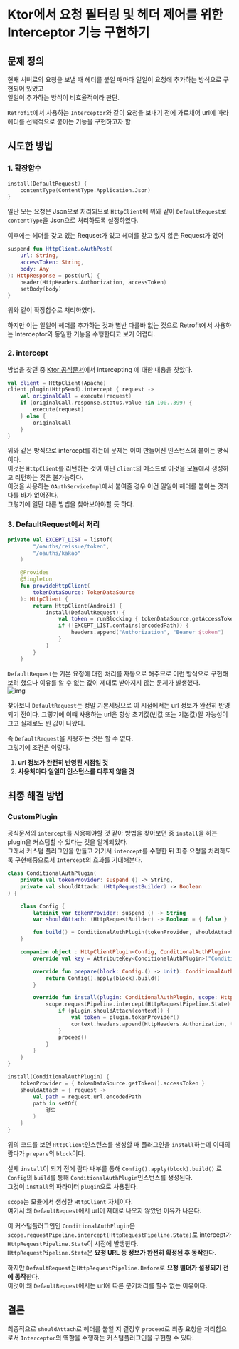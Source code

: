 # Ktor에서 요청 필터링 및 헤더 제어를 위한 Interceptor 기능 구현하기
## 문제 정의
현재 서버로의 요청을 보낼 때 헤더를 붙일 때마다 일일이 요청에 추가하는 방식으로 구현되어 있었고   
일일이 추가하는 방식이 비효율적이라 판단.   

`Retrofit`에서 사용하는 `Interceptor`와 같이 요청을 보내기 전에 가로채어 url에 따라 헤더를 선택적으로 붙이는 기능을 구현하고자 함

## 시도한 방법
### 1. 확장함수
```kotlin
install(DefaultRequest) {
    contentType(ContentType.Application.Json)
}
```
일단 모든 요청은 Json으로 처리되므로 `HttpClient`에 위와 같이 `DefaultRequest`로 `contentType`을 Json으로 처리하도록 설정하였다.

이후에는 헤더를 갖고 있는 Requset가 있고 헤더를 갖고 있지 않은 Request가 있어

```kotlin
suspend fun HttpClient.oAuthPost(
    url: String,
    accessToken: String,
    body: Any
): HttpResponse = post(url) {
    header(HttpHeaders.Authorization, accessToken)
    setBody(body)
}
```
위와 같이 확장함수로 처리하였다.

하지만 이는 일일이 헤더를 추가하는 것과 별반 다를바 없는 것으로 Retrofit에서 사용하는 Interceptor와 동일한 기능을 수행한다고 보기 어렵다.

### 2. intercept

방법을 찾던 중 [Ktor 공식문서](https://ktor.io/docs/client-http-send.html)에서 intercepting 에 대한 내용을 찾았다.

```kotlin
val client = HttpClient(Apache)
client.plugin(HttpSend).intercept { request ->
    val originalCall = execute(request)
    if (originalCall.response.status.value !in 100..399) {
        execute(request)
    } else {
        originalCall
    }
}
```
위와 같은 방식으로 intercept를 하는데 문제는 이미 만들어진 인스턴스에 붙이는 방식이다.   
이것은 `HttpClient`를 리턴하는 것이 아닌 `client`의 메소드로 이것을 모듈에서 생성하고 리턴하는 것은 불가능하다.   
이것을 사용하는 `OAuthServiceImpl`에서 붙여줄 경우 이건 일일이 헤더를 붙이는 것과 다를 바가 없어진다.   
그렇기에 일단 다른 방법을 찾아보아야할 듯 하다.

### 3. DefaultRequest에서 처리

```kotlin
private val EXCEPT_LIST = listOf(
        "/oauths/reissue/token",
        "/oauths/kakao"
    )

    @Provides
    @Singleton
    fun provideHttpClient(
        tokenDataSource: TokenDataSource
    ): HttpClient {
        return HttpClient(Android) {
            install(DefaultRequest) {
                val token = runBlocking { tokenDataSource.getAccessToken() }
                if (!EXCEPT_LIST.contains(encodedPath)) {
                    headers.append("Authorization", "Bearer $token")
                }
            }
        }
    }
```

`DefaultRequest`는 기본 요청에 대한 처리를 자동으로 해주므로 이런 방식으로 구현해보려 했으나 
이유를 알 수 없는 값이 제대로 받아지지 않는 문제가 발생했다.   
![img](https://github.com/user-attachments/assets/fb9d62dd-f21b-4e6b-85ab-fead7c2a3042)

찾아보니 `DefaultRequest`는 정말 기본세팅으로 이 시점에서는 url 정보가 완전히 반영되기 전이다.
그렇기에 이떄 사용하는 url은 항상 초기값(빈값 또는 기본값)일 가능성이 크고 실제로도 빈 값이 나왔다.


즉 `DefaultRequest`을 사용하는 것은 할 수 없다.   
그렇기에 조건은 이렇다.   
1. **url 정보가 완전히 반영된 시점일 것**
2. **사용처마다 일일이 인스턴스를 다루지 않을 것**

## 최종 해결 방법
### CustomPlugin
공식문서의 `intercept`를 사용해야할 것 같아 방법을 찾아보던 중 `install`을 하는 plugin을 커스텀할 수 있다는 것을 알게되었다.   
그래서 커스텀 플러그인을 만들고 거기서 `intercept`를 수행한 뒤 최종 요청을 처리하도록 구현해줌으로서 `Intercept`의 효과를 기대해본다.

```kotlin
class ConditionalAuthPlugin(
    private val tokenProvider: suspend () -> String,
    private val shouldAttach: (HttpRequestBuilder) -> Boolean
) {

    class Config {
        lateinit var tokenProvider: suspend () -> String
        var shouldAttach: (HttpRequestBuilder) -> Boolean = { false }

        fun build() = ConditionalAuthPlugin(tokenProvider, shouldAttach)
    }

    companion object : HttpClientPlugin<Config, ConditionalAuthPlugin> {
        override val key = AttributeKey<ConditionalAuthPlugin>("ConditionalAuthPlugin")

        override fun prepare(block: Config.() -> Unit): ConditionalAuthPlugin {
            return Config().apply(block).build()
        }

        override fun install(plugin: ConditionalAuthPlugin, scope: HttpClient) {
            scope.requestPipeline.intercept(HttpRequestPipeline.State) {
                if (plugin.shouldAttach(context)) { 
                    val token = plugin.tokenProvider()
                    context.headers.append(HttpHeaders.Authorization, token)
                }
                proceed()
            }
        }
    }
}
```
```kotlin
install(ConditionalAuthPlugin) {
    tokenProvider = { tokenDataSource.getToken().accessToken }
    shouldAttach = { request ->
        val path = request.url.encodedPath
        path in setOf(
            경로
        )
    }
}
```
위의 코드를 보면 `HttpClient`인스턴스를 생성할 때 플러그인을 `install`하는데 이때의 람다가 `prepare`의 `block`이다.

실제 `install`이 되기 전에 람다 내부를 통해 `Config().apply(block).build()` 로 `Config`의 `build`를 통해 `ConditionalAuthPlugin`인스턴스를 생성된다.   
그것이 `install`의 파라미터 `plugin`으로 사용된다.

`scope`는 모듈에서 생성한 `HttpClient` 자체이다.    
여기서 왜 `DefaultRequest`에서 url이 제대로 나오지 않았던 이유가 나온다.   

이 커스텀플러그인인 `ConditionalAuthPlugin`은 `scope.requestPipeline.intercept(HttpRequestPipeline.State)`로 intercept가 `HttpRequestPipeline.State`이 시점에 발생한다.   
`HttpRequestPipeline.State`은 **요청 URL 등 정보가 완전히 확정된 후 동작**한다.   

하지만 `DefaultRequest`는`HttpRequestPipeline.Before`로 **요청 빌더가 설정되기 전에 동작**한다.   
이것이 왜 `DefaultRequest`에서는 url에 따른 분기처리를 할수 없는 이유이다.

## 결론
최종적으로 `shouldAttach`로 헤더를 붙일 지 결정후 `proceed`로 최종 요청을 처리함으로서 `Interceptor`의 역할을 수행하는 커스텀플러그인을 구현할 수 있다.
